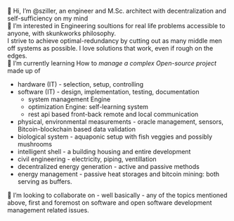 👋 Hi, I’m @sziller, an engineer and M.Sc. architect with decentralization and self-sufficiency on my mind  
👀 I’m interested in Engineering soultions for real life problems accessible to anyone, with skunkworks philosophy.  
I strive to achieve optimal-redundancy by cutting out as many middle men off systems as possible. I love solutions that work, even if rough on the edges.  
🌱 I’m currently learning How to *manage a complex Open-source project* made up of
  * hardware (IT) - selection, setup, controlling
  * software (IT) - design, implementation, testing, documentation
    * system management Engine
    * optimization Engine: self-learning system
    * rest api based front-back remote and local communication
  * physical, environmental measurements - oracle management, sensors, Bitcoin-blockchain based data validation
  * biological system - aquaponic setup with fish veggies and possibly mushrooms
  * intelligent shell - a building housing and entire development
  * civil engineering - electricity, piping, ventillation
  * decentralized energy generation - active and passive methods
  * energy management - passive heat storages and bitcoin mining: both serving as buffers.

💞️ I’m looking to collaborate on - well basically - any of the topics mentioned above, first and foremost on software and open software development management related issues.
<!---
sziller/sziller is a ✨ special ✨ repository because its `README.md` (this file) appears on your GitHub profile.
You can click the Preview link to take a look at your changes.
--->
